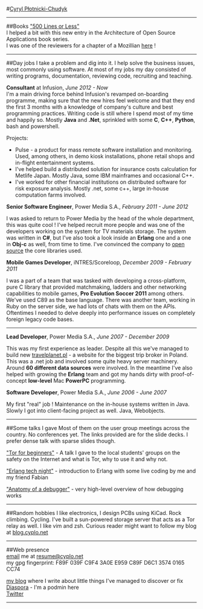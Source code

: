 
#[Cyryl Płotnicki-Chudyk](mailto:resume@cyplo.net)

---

##Books
["500 Lines or Less"](https://github.com/aosabook/500lines)  
I helped a bit with this new entry in the Architecture of Open Source Applications book series.  
I was  one of the reviewers for a chapter of a Mozillian [here](https://github.com/aosabook/500lines/pull/69) !

---
##Day jobs
I take a problem and dig into it. I help solve the business issues, most commonly using software. At most of my jobs my day consisted of writing programs, documentation, reviewing code, recruiting and teaching. 

**Consultant** at Infusion, *June 2012 - Now*  
I'm a main driving force behind Infusion's revamped on-boarding programme, making sure that the new hires feel welcome and that they end the first 3 months with a knowledge of company's culture and best programming practices. Writing code is still where I spend most of my time and happily so. Mostly **Java** and **.Net**, sprinkled with some **C**, **C++**, **Python**, bash and powershell.

Projects:  

* Pulse - a product for mass remote software installation and monitoring. Used, among others, in demo kiosk installations, phone retail shops and in-flight entertainment systems.
* I've helped build a distributed solution for insurance costs calculation for Metlife Japan. Mostly Java, some IBM mainframes and occasional C++.
* I've worked for other financial institutions on distributed software for risk exposure analysis. Mostly .net, some c++, large in-house computation farms involved.


**Senior Software Engineer**, Power Media S.A., *February 2011 - June 2012*

I was asked to return to Power Media by the head of the whole department, this was quite cool ! I've helped recruit more people and was one of the developers working on the system for TV materials storage. The system was written in **C#**, but I've also took a look inside an **Erlang** one and a one in **Obj-c** as well, from time to time. I've convinced the company to [open source](https://github.com/powermedia/PowerMedia.Common) the core libraries used.


**Mobile Games Developer**, iNTRES/Scoreloop, *December 2009 - February 2011*  

I was a part of a team that was tasked with developing a cross-platform, pure C library that provided matchmaking, ladders and other networking capabilities to mobile games, **Pro Evolution Soccer 2011** among others. We've used C89 as the base language. There was another team, working in Ruby on the server side, we had lots of chats with them on the APIs. Oftentimes I needed to delve deeply into performance issues on completely foreign legacy code bases.

---

**Lead Developer**, Power Media S.A., *June 2007 - December 2009*

This was my first experience as leader. Despite all this we've managed to build new [travelplanet.pl](http://www.travelplanet.pl/) - a website for the biggest trip broker in Poland. This was a .net job and involved some quite heavy server machinery. Around **60 different data sources** were involved. In the meantime I've also helped with growing the **Erlang** team and got my hands dirty with proof-of-concept **low-level** Mac **PowerPC** programming. 


**Software Developer**, Power Media S.A., *June 2006 - June 2007*

My first "real" job ! Maintenance on the in-house systems written in Java. Slowly I got into client-facing project as well. Java, Webobjects.

---

##Some talks I gave
Most of them on the user group meetings across the country. No conferences yet. The links provided are for the slide decks. I prefer dense talk with sparse slides though.  

["Tor for beginners"](https://github.com/cyplo/talks/tree/master/tor_for_beginners) - A talk I gave to the local students' groups on the safety on the Internet and what is Tor, why to use it and why not.

["Erlang tech night"](https://github.com/erlang-wroclaw/erlang_tech_night) - introduction to Erlang with some live coding by me and my friend Fabian

["Anatomy of a debugger"](https://prezi.com/hzvnsznfkgwj/anatomy-of-the-debugger/)  - very high-level overview of how debugging works

---

##Random hobbies
I like electronics, I design PCBs using KiCad. Rock climbing. Cycling. I've built a sun-powered storage server that acts as a Tor relay as well. I like vim and zsh.
Curious reader might want to follow my blog at [blog.cyplo.net](https://blog.cyplo.net/)

---

##Web presence  
[email](mailto:resume@cyplo.net) me at resume@cyplo.net  
my gpg fingerprint: F89F 039F C9F4 3A0E E959 C89F D6C1 3574 0165 CC74  

[my blog](https://blog.cyplo.net) where I write about little things I've managed to discover or fix  
[Diaspora](cyplo@pod.ponk.pink) - I'm a podmin here  
[Twitter](https://twitter.com/cyplo)

---

